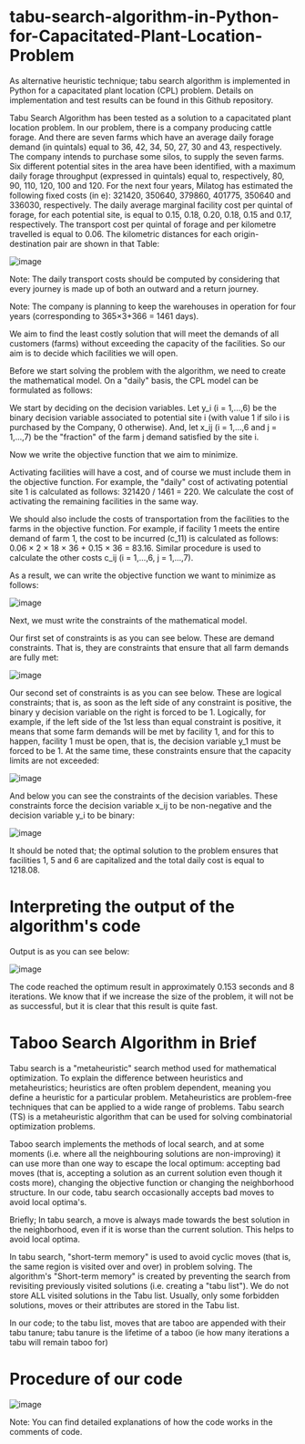 # tabu-search-algorithm-in-Python-for-Capacitated-Plant-Location-Problem
As alternative heuristic technique; tabu search algorithm is implemented in Python for a capacitated plant location (CPL) problem. Details on implementation and test results can be found in this Github repository. 

Tabu Search Algorithm has been tested as a solution to a capacitated plant location problem. In our problem, there is a company producing cattle forage. And there are seven farms which have an average daily forage demand (in quintals) equal to 36, 42, 34, 50, 27, 30 and 43, respectively. The company intends to purchase some silos, to supply the seven farms. Six different potential sites in the area have been identified, with a maximum daily forage throughput (expressed in quintals) equal to, respectively, 80, 90, 110, 120, 100 and 120. For the next four years, Milatog has estimated the following fixed costs (in e): 321420, 350640, 379860, 401775, 350640 and 336030, respectively. The daily average marginal facility cost per quintal of forage, for each potential site, is equal to 0.15, 0.18, 0.20, 0.18, 0.15 and 0.17, respectively. The transport cost per quintal of forage and per kilometre travelled is equal to 0.06. The kilometric distances for each origin-destination pair are shown in that Table:

![image](https://user-images.githubusercontent.com/82934361/170112148-ec83d55d-c1ad-4d76-8dc5-54a1bd0b0514.png)

Note: The daily transport costs should be computed by considering that every journey is made up of both an outward and a return journey.

Note: The company is planning to keep the warehouses in operation for four years (corresponding to 365×3+366 = 1461 days).

We aim to find the least costly solution that will meet the demands of all customers (farms) without exceeding the capacity of the facilities. So our aim is to decide which facilities we will open.

Before we start solving the problem with the algorithm, we need to create the mathematical model. On a "daily" basis, the CPL model can be formulated as follows:

We start by deciding on the decision variables. Let y_i (i = 1,...,6) be the binary decision variable associated to potential site i (with value 1 if silo i is purchased by the Company, 0 otherwise). And, let x_ij (i = 1,...,6 and j = 1,...,7) be the "fraction" of the farm j demand satisfied by the site i.

Now we write the objective function that we aim to minimize. 

Activating facilities will have a cost, and of course we must include them in the objective function. For example, the "daily" cost of activating potential site 1 is calculated as follows: 321420 / 1461 = 220. We calculate the cost of activating the remaining facilities in the same way.

We should also include the costs of transportation from the facilities to the farms in the objective function. For example, if facility 1 meets the entire demand of farm 1, the cost to be incurred (c_11) is calculated as follows: 0.06 × 2 × 18 × 36 + 0.15 × 36 = 83.16. Similar procedure is used to calculate the other costs c_ij (i = 1,...,6, j = 1,...,7). 


As a result, we can write the objective function we want to minimize as follows:

![image](https://user-images.githubusercontent.com/82934361/170119711-49f8fb40-2195-4882-99d7-15f4c5f2e576.png)

Next, we must write the constraints of the mathematical model. 

Our first set of constraints is as you can see below. These are demand constraints. That is, they are constraints that ensure that all farm demands are fully met:

![image](https://user-images.githubusercontent.com/82934361/170120206-1413758d-2335-41f4-b520-b1e26493d85f.png)

Our second set of constraints is as you can see below. These are logical constraints; that is, as soon as the left side of any constraint is positive, the binary y decision variable on the right is forced to be 1. Logically, for example, if the left side of the 1st less than equal constraint is positive, it means that some farm demands will be met by facility 1, and for this to happen, facility 1 must be open, that is, the decision variable y_1 must be forced to be 1. At the same time, these constraints ensure that the capacity limits are not exceeded:

![image](https://user-images.githubusercontent.com/82934361/170121588-e814fc9b-15d3-4a3b-9e37-c4a986f681ae.png)

And below you can see the constraints of the decision variables. These constraints force the decision variable x_ij to be non-negative and the decision variable y_i to be binary:

![image](https://user-images.githubusercontent.com/82934361/170121718-cd82c95f-2015-4983-8f03-2a29ca3e35c3.png)

It should be noted that; the optimal solution to the problem ensures that facilities 1, 5 and 6 are capitalized and the total daily cost is equal to 1218.08.

# Interpreting the output of the algorithm's code
Output is as you can see below:

![image](https://user-images.githubusercontent.com/82934361/170123703-15788e8e-6a46-4c7f-a7f4-c56d4f0ba39f.png)

The code reached the optimum result in approximately 0.153 seconds and 8 iterations. We know that if we increase the size of the problem, it will not be as successful, but it is clear that this result is quite fast. 

# Taboo Search Algorithm in Brief
Tabu search is a "metaheuristic" search method used for mathematical optimization. To explain the difference between heuristics and metaheuristics; heuristics are often problem dependent, meaning you define a heuristic for a particular problem. Metaheuristics are problem-free techniques that can be applied to a wide range of problems. Tabu search (TS) is a metaheuristic algorithm that can be used for solving combinatorial optimization problems. 

Taboo search implements the methods of local search, and at some moments (i.e. where all the neighbouring solutions are non-improving) it can use more than one way to escape the local optimum: accepting bad moves (that is, accepting a solution as an current solution even though it costs more), changing the objective function or changing the neighborhood structure. In our code, tabu search occasionally accepts bad moves to avoid local optima's.

Briefly; In tabu search, a move is always made towards the best solution in the neighborhood, even if it is worse than the current solution. This helps to avoid local optima.

In tabu search, "short-term memory" is used to avoid cyclic moves (that is, the same region is visited over and over) in problem solving. The algorithm's "Short-term memory" is created by preventing the search from revisiting previously visited solutions (i.e. creating a "tabu list"). We do not store ALL visited solutions in the Tabu list. Usually, only some forbidden solutions, moves or their attributes are stored in the Tabu list. 

In our code; to the tabu list, moves that are taboo are appended with their tabu tanure; tabu tanure is the lifetime of a taboo (ie how many iterations a tabu will remain taboo for)

# Procedure of our code
![image](https://user-images.githubusercontent.com/82934361/170269853-922040b5-9696-4b01-a61e-77a034bff419.png)

Note: You can find detailed explanations of how the code works in the comments of code.  













